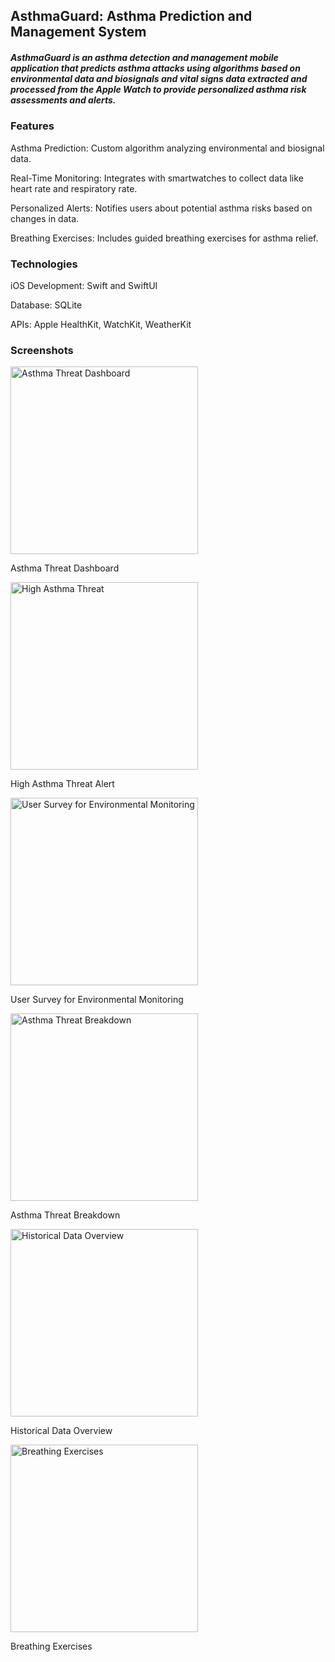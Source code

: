 ## AsthmaGuard: Asthma Prediction and Management System

##### AsthmaGuard is an asthma detection and management mobile application that predicts asthma attacks using algorithms based on  environmental data and biosignals and vital signs data extracted and processed from the Apple Watch to provide personalized asthma risk assessments and alerts.

### Features

Asthma Prediction: Custom algorithm analyzing environmental and biosignal data.

Real-Time Monitoring: Integrates with smartwatches to collect data like heart rate and respiratory rate.

Personalized Alerts: Notifies users about potential asthma risks based on changes in data.

Breathing Exercises: Includes guided breathing exercises for asthma relief.

### Technologies

iOS Development: Swift and SwiftUI

Database: SQLite

APIs: Apple HealthKit, WatchKit, WeatherKit

### Screenshots
<div>

  <img src="Pics/Asthma%20threat%20dashboard.png" alt="Asthma Threat Dashboard" width="300">
  <p>Asthma Threat Dashboard</p>

  <img src="Pics/High%20asthma%20threat.png" alt="High Asthma Threat" width="300">
  <p>High Asthma Threat Alert</p>

  <img src="Pics/Survey.png" alt="User Survey for Environmental Monitoring" width="300">
  <p>User Survey for Environmental Monitoring</p>
  
  <img src="Pics/Asthma%20threat%20breakdown.png" alt="Asthma Threat Breakdown" width="300">
  <p>Asthma Threat Breakdown</p>

  <img src="Pics/Historical%20data.png" alt="Historical Data Overview" width="300">
  <p>Historical Data Overview</p>
  
  
  <img src="Pics/Breathing%20exercises.png" alt="Breathing Exercises" width="300">
  <p>Breathing Exercises</p>
  
</div>
